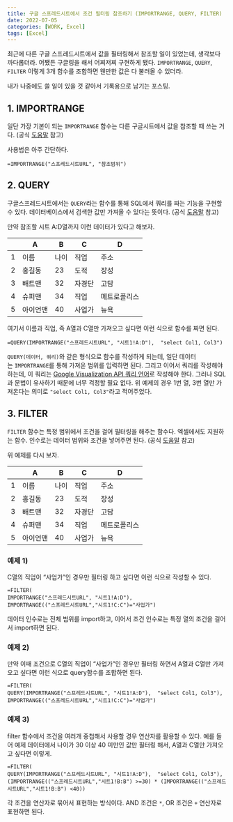 ```yaml
---
title: 구글 스프레드시트에서 조건 필터링 참조하기 (IMPORTRANGE, QUERY, FILTER)
date: 2022-07-05
categories: [WORK, Excel]
tags: [Excel]
---
```


최근에 다른 구글 스프레드시트에서 값을 필터링해서 참조할 일이 있었는데, 생각보다 까다롭더라. 어쨌든 구글링을 해서 어찌저찌 구현하게 됐다. `IMPORTRANGE`, `QUERY`, `FILTER` 이렇게 3개 함수를 조합하면 웬만한 값은 다 불러올 수 있더라.

내가 나중에도 쓸 일이 있을 것 같아서 기록용으로 남기는 포스팅.

## 1. IMPORTRANGE

일단 가장 기본이 되는 `IMPORTRANGE` 함수는 다른 구글시트에서 값을 참조할 때 쓰는 거다. (공식 [도움말](https://support.google.com/docs/answer/3093343?hl=ko) 참고)

사용법은 아주 간단하다.

```
=IMPORTRANGE("스프레드시트URL", "참조범위")
```

## 2. QUERY

구글스프레드시트에서는 `QUERY`라는 함수를 통해 SQL에서 쿼리를 짜는 기능을 구현할 수 있다. 데이터베이스에서 검색한 값만 가져올 수 있다는 뜻이다. (공식 [도움말](https://support.google.com/docs/answer/3093343?hl=ko) 참고)

만약 참조할 시트 A:D열까지 이런 데이터가 있다고 해보자.

| |**A**|**B**|**C**|**D**|
|---|---|---|---|---|
|1|이름|나이|직업|주소|
|2|홍길동|23|도적|장성|
|3|배트맨|32|자경단|고담|
|4|슈퍼맨|34|직업|메트로폴리스|
|5|아이언맨|40|사업가|뉴욕|

여기서 이름과 직업, 즉 A열과 C열만 가져오고 싶다면 이런 식으로 함수를 짜면 된다.

```
=QUERY(IMPORTRANGE("스프레드시트URL", "시트1!A:D"),  "select Col1, Col3")
```

`QUERY(데이터, 쿼리)`와 같은 형식으로 함수를 작성하게 되는데, 일단 데이터는 `IMPORTRANGE`를 통해 가져온 범위를 입력하면 된다. 그리고 이어서 쿼리를 작성해야 하는데, 이 쿼리는 [Google Visualization API 쿼리 언어](https://developers.google.com/chart/interactive/docs/querylanguage)로 작성해야 한다. 그러나 SQL과 문법이 유사하기 때문에 너무 걱정할 필요 없다. 위 예제의 경우 1번 열, 3번 열만 가져온다는 의미로 `"select Col1, Col3"`라고 적어주었다.

## 3. FILTER

`FILTER` 함수는 특정 범위에서 조건을 걸어 필터링을 해주는 함수다. 엑셀에서도 지원하는 함수. 인수로는 데이터 범위와 조건을 넣어주면 된다. (공식 [도움말](https://support.google.com/docs/answer/3093197?hl=ko) 참고)

위 예제를 다시 보자.

| |**A**|**B**|**C**|**D**|
|---|---|---|---|---|
|1|이름|나이|직업|주소|
|2|홍길동|23|도적|장성|
|3|배트맨|32|자경단|고담|
|4|슈퍼맨|34|직업|메트로폴리스|
|5|아이언맨|40|사업가|뉴욕|

### 예제 1)

C열의 직업이 “사업가”인 경우만 필터링 하고 싶다면 이런 식으로 작성할 수 있다.

```
=FILTER(
IMPORTRANGE("스프레드시트URL", "시트1!A:D"), 
IMPORTRANGE(("스프레드시트URL","시트1!C:C")="사업가")
```

데이터 인수로는 전체 범위를 import하고, 이어서 조건 인수로는 특정 열의 조건을 걸어서 import하면 된다.

### 예제 2)

만약 이때 조건으로 C열의 직업이 “사업가”인 경우만 필터링 하면서 A열과 C열만 가져오고 싶다면 이런 식으로 query함수를 조합하면 된다.

```
=FILTER(
QUERY(IMPORTRANGE("스프레드시트URL", "시트1!A:D"),  "select Col1, Col3"),
IMPORTRANGE(("스프레드시트URL","시트1!C:C")="사업가")
```

### 예제 3)

filter 함수에서 조건을 여러개 중첩해서 사용할 경우 연산자를 활용할 수 있다. 예를 들어 예제 데이터에서 나이가 30 이상 40 미만인 값만 필터링 해서, A열과 C열만 가져오고 싶다면 이렇게.

```
=FILTER(
QUERY(IMPORTRANGE("스프레드시트URL", "시트1!A:D"),  "select Col1, Col3"),
(IMPORTRANGE(("스프레드시트URL","시트1!B:B") >=30) * (IMPORTRANGE(("스프레드시트URL","시트1!B:B") <40))
```

각 조건을 연산자로 묶어서 표현하는 방식이다. AND 조건은 `*`, OR 조건은 `+` 연산자로 표현하면 된다.